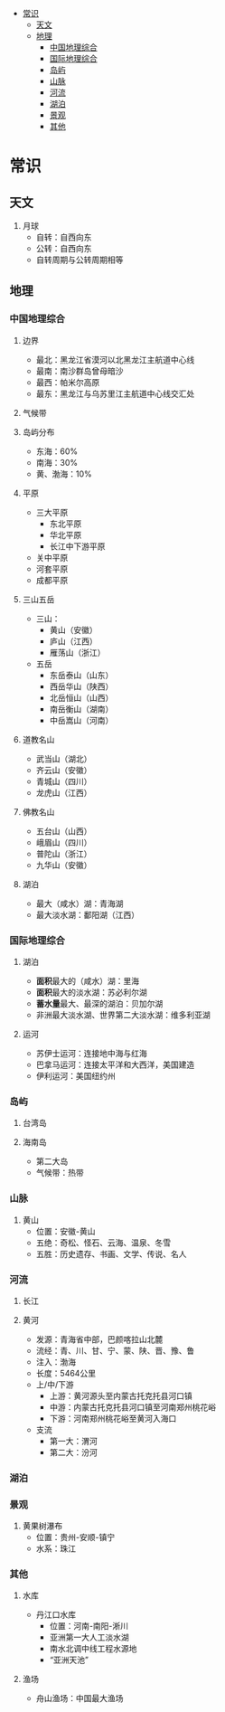+ [常识](#常识)
  + [天文](#天文)
  + [地理](#地理)
    + [中国地理综合](#中国地理综合)
    + [国际地理综合](#国际地理综合)
    + [岛屿](#岛屿)
    + [山脉](#山脉)
    + [河流](#河流)
    + [湖泊](#湖泊)
    + [景观](#景观)
    + [其他](#其他)

# 常识

## 天文

1. 月球
    + 自转：自西向东
    + 公转：自西向东
    + 自转周期与公转周期相等

## 地理

### 中国地理综合

1. 边界
    + 最北：黑龙江省漠河以北黑龙江主航道中心线
    + 最南：南沙群岛曾母暗沙
    + 最西：帕米尔高原
    + 最东：黑龙江与乌苏里江主航道中心线交汇处

2. 气候带

3. 岛屿分布
    + 东海：60%
    + 南海：30%
    + 黄、渤海：10%

4. 平原
    + 三大平原
        + 东北平原
        + 华北平原
        + 长江中下游平原
    + 关中平原
    + 河套平原
    + 成都平原


5. 三山五岳
    + 三山：
      + 黄山（安徽）
      + 庐山（江西）
      + 雁荡山（浙江）
    + 五岳
      + 东岳泰山（山东）
      + 西岳华山（陕西）
      + 北岳恒山（山西）
      + 南岳衡山（湖南）
      + 中岳嵩山（河南）

6. 道教名山
   + 武当山（湖北）
   + 齐云山（安徽）
   + 青城山（四川）
   + 龙虎山（江西）

7. 佛教名山
   + 五台山（山西）
   + 峨眉山（四川）
   + 普陀山（浙江）
   + 九华山（安徽）

8. 湖泊
   + 最大（咸水）湖：青海湖
   + 最大淡水湖：鄱阳湖（江西）

### 国际地理综合

1. 湖泊
    + **面积**最大的（咸水）湖：里海
    + **面积**最大的淡水湖：苏必利尔湖
    + **蓄水量**最大、最深的湖泊：贝加尔湖
    + 非洲最大淡水湖、世界第二大淡水湖：维多利亚湖

2. 运河
    + 苏伊士运河：连接地中海与红海
    + 巴拿马运河：连接太平洋和大西洋，美国建造
    + 伊利运河：美国纽约州

### 岛屿

1. 台湾岛

2. 海南岛
    + 第二大岛
    + 气候带：热带

### 山脉

1. 黄山
   + 位置：安徽-黄山
   + 五绝：奇松、怪石、云海、温泉、冬雪
   + 五胜：历史遗存、书画、文学、传说、名人

### 河流

1. 长江

2. 黄河
    + 发源：青海省中部，巴颜喀拉山北麓
    + 流经：青、川、甘、宁、蒙、陕、晋、豫、鲁
    + 注入：渤海
    + 长度：5464公里
    + 上/中/下游
        + 上游：黄河源头至内蒙古托克托县河口镇
        + 中游：内蒙古托克托县河口镇至河南郑州桃花峪
        + 下游：河南郑州桃花峪至黄河入海口
    + 支流
      + 第一大：渭河
      + 第二大：汾河


### 湖泊

### 景观

1. 黄果树瀑布
   + 位置：贵州-安顺-镇宁
   + 水系：珠江

### 其他

1. 水库
   + 丹江口水库
     + 位置：河南-南阳-淅川
     + 亚洲第一大人工淡水湖
     + 南水北调中线工程水源地
     + “亚洲天池”

2. 渔场
    + 舟山渔场：中国最大渔场
